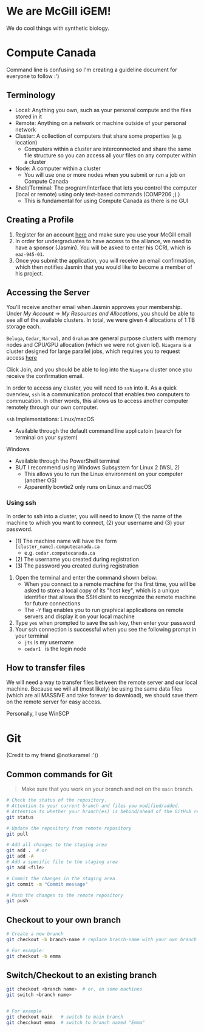 # We are McGill iGEM!
We do cool things with synthetic biology.

# Compute Canada
Command line is confusing so I'm creating a guideline document for everyone to follow :')
## Terminology
- Local: Anything you own, such as your personal compute and the files stored in it
- Remote: Anything on a network or machine outside of your personal network
- Cluster: A collection of computers that share some properties (e.g. location)
	- Computers within a cluster are interconnected and share the same file structure so you can access all your files on any computer within a cluster
- Node: A computer within a cluster
	- You will use one or more nodes when you submit or run a job on Compute Canada
- Shell/Terminal: The program/interface that lets you control the computer (local or remote) using only text-based commands (COMP206 ;) )
	- This is fundamental for using Compute Canada as there is no GUI 
## Creating a Profile
1) Register for an account [here](https://ccdb.alliancecan.ca/security/login) and make sure you use your McGill email
2) In order for undergraduates to have access to the alliance, we need to have a sponsor (Jasmin). You will be asked to enter his CCRI, which is `eaz-945-01`.
3) Once you submit the application, you will receive an email confirmation, which then notifies Jasmin that you would like to become a member of his project.
## Accessing the Server
You'll receive another email when Jasmin approves your membership. Under *My Account* $\rightarrow$ *My Resources and Allocations*, you should be able to see all of the available clusters. In total, we were given 4 allocations of 1 TB storage each.

`Beluga`, `Cedar`, `Narval`, and `Graham` are general purpose clusters with memory nodes and CPU/GPU allocation (which we were not given lol). `Niagara` is a cluster designed for large parallel jobs, which requires you to request access [here](https://ccdb.alliancecan.ca/services/opt_in)

Click Join, and you should be able to log into the `Niagara` cluster once you receive the confirmation email.

In order to access any cluster, you will need to `ssh` into it. As a quick overview, `ssh` is a communication protocol that enables two computers to commucation. In other words, this allows us to access another computer remotely through our own computer.

`ssh` Implementations:
Linux/macOS
- Available through the default command line applicatoin (search for terminal on your system)

Windows
- Available through the PowerShell terminal
- BUT I recommend using Windows Subsystem for Linux 2 (WSL 2)
	- This allows you to run the Linux environment on your computer (another OS)
	- Apparently bowtie2 only runs on Linux and macOS

### Using ssh
In order to ssh into a cluster, you will need to know (1) the name of the machine to which you want to connect, (2) your username and (3) your password.

- (1) The machine name will have the form `[cluster_name].computecanada.ca`
	- e.g. `cedar.computecanada.ca`
- (2) The username you created during registration
- (3) The password you created during registration

1) Open the terminal and enter the command shown below: 
	- When you connect to a remote machine for the first time, you will be asked to store a local copy of its "host key", which is a unique identifier that allows the SSH client to recognize the remote machine for future connections
	- The `-Y` flag enables you to run graphical applications on remote servers and display it on your local machine
2) Type `yes` when prompted to save the ssh key, then enter your password
3) Your ssh connection is successful when you see the following prompt in your terminal
	- `jts` is my username
	- `cedar1 ` is the login node
## How to transfer files
We will need a way to transfer files between the remote server and our local machine. Because we will all (most likely) be using the same data files (which are all MASSIVE and take forever to download), we should save them on the remote server for easy access. 

Personally, I use WinSCP

# Git
(Credit to my friend @notkaramel :'))
## Common commands for Git
>Make sure that you work on your branch and not on the `main` branch.

```bash
# Check the status of the repository.
# Attention to your current branch and files you modified/added.
# Attention to whether your branch(es) is behind/ahead of the GitHub repo.
git status

# Update the repository from remote repository
git pull

# Add all changes to the staging area
git add .  # or
git add -A
# Add a specific file to the staging area 
git add <file>

# Commit the changes in the staging area
git commit -m "Commit message"

# Push the changes to the remote repository
git push
```

## Checkout to your own branch
```bash
# Create a new branch
git checkout -b branch-name # replace branch-name with your own branch name

# For example:
git checkout -b emma
```

## Switch/Checkout to an existing branch
```bash
git checkout <branch name>	# or, on some machines
git switch <branch name>


# For example
git checkout main	# switch to main branch
git checckout emma	# switch to branch named "Emma"
```

